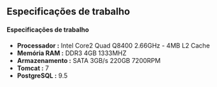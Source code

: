 <section>
<h2>Especificações de trabalho</h2>
</section>
<section>
<h4>Especificações de trabalho</h4>
<ul>
<li><strong>Processador :</strong> Intel Core2 Quad Q8400 2.66GHz - 4MB L2 Cache</li>
<li><strong>Memória RAM :</strong> DDR3 4GB 1333MHZ</li>
<li><strong>Armazenamento :</strong> SATA 3GB/s 220GB 7200RPM</li>
<li><strong>Tomcat :</strong> 7</li>
<li><strong>PostgreSQL :</strong> 9.5</li>
</ul>
</section>
